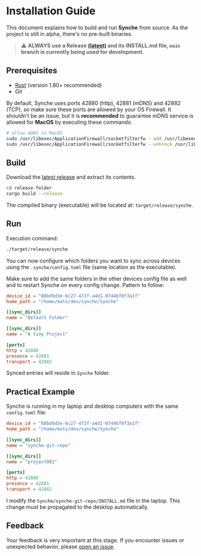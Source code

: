# Installation Guide

This document explains how to build and run **Synche** from source. As the project is still in alpha, there's no pre-built binaries.

> ⚠️ **ALWAYS use a Release [(latest)](https://github.com/matx64/synche/releases/latest) and its INSTALL.md file, `main` branch is currently being used for development.**

## Prerequisites

- [Rust](https://www.rust-lang.org/tools/install) (version 1.80+ recommended)
- Git

By default, Synche uses ports 42880 (http), 42881 (mDNS) and 42882 (TCP), so make sure these ports are allowed by your OS Firewall. It shouldn't be an issue, but it is **recommended** to guarantee mDNS service is allowed for **MacOS** by executing these commands:

```sh
# allow mDNS in MacOS
sudo /usr/libexec/ApplicationFirewall/socketfilterfw --add /usr/libexec/mdnsd
sudo /usr/libexec/ApplicationFirewall/socketfilterfw --unblock /usr/libexec/mdnsd
```

## Build

Download the [latest release](https://github.com/matx64/synche/releases/latest) and extract its contents.

```sh
cd release-folder
cargo build --release
```

The compiled binary (executable) will be located at: `target/release/synche`.

## Run

Execution command:

```sh
./target/release/synche
```

You can now configure which folders you want to sync across devices using the `.synche/config.toml` file (same location as the executable).

Make sure to add the same folders in the other devices config file as well and to restart Synche on every config change. Pattern to follow:

```toml
device_id = "88bd9d3e-6c27-471f-a4d1-07446f0f3a1f"
home_path = "/home/matx/dev/synche/Synche"

[[sync_dirs]]
name = "Default Folder"

[[sync_dirs]]
name = "A tiny Project"

[ports]
http = 42880
presence = 42881
transport = 42882
```

Synced entries will reside in `Synche` folder.

## Practical Example

Synche is running in my laptop and desktop computers with the same `config.toml` file:

```toml
device_id = "88bd9d3e-6c27-471f-a4d1-07446f0f3a1f"
home_path = "/home/matx/dev/synche/Synche"

[[sync_dirs]]
name = "synche-git-repo"

[[sync_dirs]]
name = "project001"

[ports]
http = 42880
presence = 42881
transport = 42882
```

I modify the `Synche/synche-git-repo/INSTALL.md` file in the laptop. This change must be propagated to the desktop automatically.

## Feedback

Your feedback is very important at this stage. If you encounter issues or unexpected behavior, please [open an issue](https://github.com/matx64/synche/issues).

